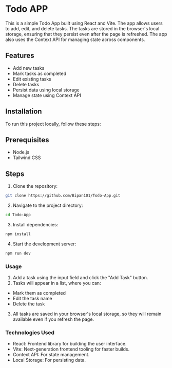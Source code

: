 # Todo APP

This is a simple Todo App built using React and Vite. The app allows users to add, edit, and delete tasks. The tasks are stored in the browser's local storage, ensuring that they persist even after the page is refreshed. The app also uses the Context API for managing state across components.

## Features
- Add new tasks
- Mark tasks as completed
- Edit existing tasks
- Delete tasks
- Persist data using local storage
- Manage state using Context API


## Installation
To run this project locally, follow these steps:

## Prerequisites
- Node.js
- Tailwind CSS

## Steps

1. Clone the repository:
```bash 
git clone https://github.com/Bipan101/Todo-App.git
```
2. Navigate to the project directory:
```bash
cd Todo-App
```
3. Install dependencies:
```bash 
npm install
```
4. Start the development server:
```bash
npm run dev
```

### Usage
1. Add a task using the input field and click the "Add Task" button.
2. Tasks will appear in a list, where you can:
  - Mark them as completed
  - Edit the task name
  - Delete the task
3. All tasks are saved in your browser's local storage, so they will remain available even if you refresh the page.

### Technologies Used
- React: Frontend library for building the user interface.
- Vite: Next-generation frontend tooling for faster builds.
- Context API: For state management.
- Local Storage: For persisting data.
